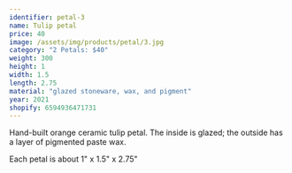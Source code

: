 ```yaml
---
identifier: petal-3
name: Tulip petal
price: 40
image: /assets/img/products/petal/3.jpg
category: "2 Petals: $40"
weight: 300
height: 1
width: 1.5
length: 2.75
material: "glazed stoneware, wax, and pigment"
year: 2021
shopify: 6594936471731
---
```


Hand-built orange ceramic tulip petal. The inside is glazed; the outside has a layer of pigmented paste wax.

Each petal is about 1" x 1.5" x 2.75"